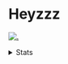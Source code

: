 # Heyzzz  

[![.](https://skillicons.dev/icons?i=js,java)](https://skillicons.dev)  

<details>
<summary>Stats</summary
<!--START_SECTION:waka-->

```txt
TypeScript   4 hrs 17 mins   ██████████▒░░░░░░░░░░░░░░   41.35 %
Rust         1 hr 32 mins    ███▓░░░░░░░░░░░░░░░░░░░░░   14.88 %
C++          1 hr 7 mins     ██▓░░░░░░░░░░░░░░░░░░░░░░   10.81 %
JavaScript   58 mins         ██▒░░░░░░░░░░░░░░░░░░░░░░   09.41 %
Java         54 mins         ██▒░░░░░░░░░░░░░░░░░░░░░░   08.81 %
```

<!--END_SECTION:waka-->
</details>
